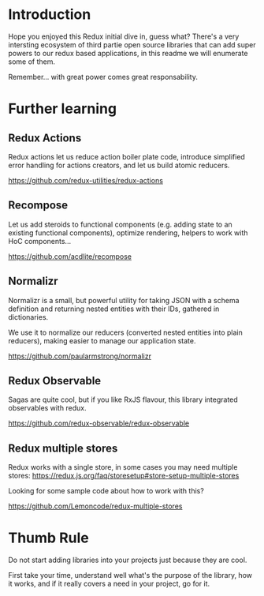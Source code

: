 # Introduction

Hope you enjoyed this Redux initial dive in, guess what? There's a very intersting ecosystem of third partie open source libraries that can add super powers to our redux 
based applications, in this readme we will enumerate some of them.

Remember... with great power comes great responsability.

# Further learning

## Redux Actions

Redux actions let us reduce action boiler plate code, introduce simplified error handling
for actions creators, and let us build atomic reducers.

https://github.com/redux-utilities/redux-actions

## Recompose

Let us add steroids to functional components (e.g. adding state to an existing functional
components), optimize rendering, helpers to work with HoC components...

https://github.com/acdlite/recompose

## Normalizr

Normalizr is a small, but powerful utility for taking JSON with a schema definition and returning nested entities with their IDs, gathered in dictionaries.

We use it to normalize our reducers (converted nested entities into plain reducers), making
easier to manage our application state.

https://github.com/paularmstrong/normalizr

## Redux Observable

Sagas are quite cool, but if you like RxJS flavour, this library integrated 
observables with redux.

https://github.com/redux-observable/redux-observable

## Redux multiple stores

Redux works with a single store, in some  cases you may need multiple stores:
https://redux.js.org/faq/storesetup#store-setup-multiple-stores

Looking for some sample code about how to work with this?

https://github.com/Lemoncode/redux-multiple-stores

# Thumb Rule

Do not start adding libraries into your projects just because they are cool.

First take your time, understand well what's the purpose of the library, how it 
works, and if it really covers a need in your project, go for it.